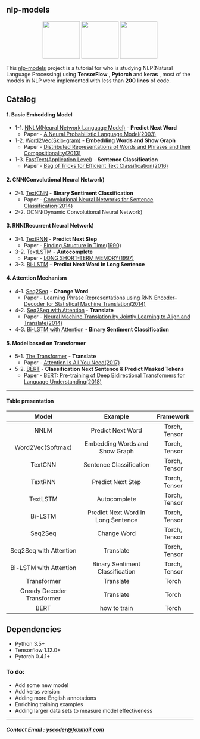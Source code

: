 ## nlp-models 
<p align="center">
<img width="100" src="https://timgsa.baidu.com/timg?image&quality=80&size=b9999_10000&sec=1559145755227&di=eac73643be2de89cc8d0b8d03e79c4f2&imgtype=0&src=http%3A%2F%2Fimg.91jm.com%2F2016%2F08%2F1565A358901.jpg" />
<img width="100" src="https://upload.wikimedia.org/wikipedia/commons/thumb/1/11/TensorFlowLogo.svg/225px-TensorFlowLogo.svg.png" />  <img width="100" src="https://avatars1.githubusercontent.com/u/26200681?s=400&u=678028f046e903873ea38f04d23a397dc0d475d8&v=4" /></p>


This [nlp-models](https://github.com/yscoder-github/nlp-models) project is a tutorial for who is studying NLP(Natural Language Processing) using **TensorFlow** , **Pytorch** and **keras** , most of the models in NLP were implemented with less than **200 lines** of code. 



## Catalog

#### 1. Basic Embedding Model

- 1-1. [NNLM(Neural Network Language Model)](https://github.com/yscoder-github/nlp_models/blob/master/1-1.NNLM) - **Predict Next Word**
  - Paper -  [A Neural Probabilistic Language Model(2003)](http://www.jmlr.org/papers/volume3/bengio03a/bengio03a.pdf)
- 1-2. [Word2Vec(Skip-gram)](https://github.com/yscoder-github/nlp_models/blob/master/1-2.Word2Vec) - **Embedding Words and Show Graph**
  - Paper - [Distributed Representations of Words and Phrases
    and their Compositionality(2013)](https://papers.nips.cc/paper/5021-distributed-representations-of-words-and-phrases-and-their-compositionality.pdf)
- 1-3. [FastText(Application Level)](https://github.com/yscoder-github/nlp_models/blob/master/1-3.FastText) - **Sentence Classification**
  - Paper - [Bag of Tricks for Efficient Text Classification(2016)](https://arxiv.org/pdf/1607.01759.pdf)


#### 2. CNN(Convolutional Neural Network)

- 2-1. [TextCNN](https://github.com/yscoder-github/nlp_models/blob/master/2-1.TextCNN) - **Binary Sentiment Classification**
  - Paper - [Convolutional Neural Networks for Sentence Classification(2014)](http://www.aclweb.org/anthology/D14-1181)
- 2-2. DCNN(Dynamic Convolutional Neural Network)



#### 3. RNN(Recurrent Neural Network)

- 3-1. [TextRNN](https://github.com/yscoder-github/nlp_models/blob/master/3-1.TextRNN) - **Predict Next Step**
  - Paper - [Finding Structure in Time(1990)](http://psych.colorado.edu/~kimlab/Elman1990.pdf)
- 3-2. [TextLSTM](https://github.com/yscoder-github/nlp_models/blob/master/3-2.TextLSTM) - **Autocomplete**
  - Paper - [LONG SHORT-TERM MEMORY(1997)](https://www.bioinf.jku.at/publications/older/2604.pdf)
- 3-3. [Bi-LSTM](https://github.com/yscoder-github/nlp_models/blob/master/3-3.Bi-LSTM) - **Predict Next Word in Long Sentence**




#### 4. Attention Mechanism

- 4-1. [Seq2Seq](https://github.com/yscoder-github/nlp_models/blob/master/4-1.Seq2Seq) - **Change Word**
  - Paper - [Learning Phrase Representations using RNN Encoder–Decoder
    for Statistical Machine Translation(2014)](https://arxiv.org/pdf/1406.1078.pdf)
- 4-2. [Seq2Seq with Attention](https://github.com/yscoder-github/nlp_models/blob/master/4-2.Seq2Seq(Attention)) - **Translate**
  - Paper - [Neural Machine Translation by Jointly Learning to Align and Translate(2014)](https://arxiv.org/abs/1409.0473)
- 4-3. [Bi-LSTM with Attention](https://github.com/yscoder-github/nlp_models/blob/master/4-3.Bi-LSTM(Attention)) - **Binary Sentiment Classification**


#### 5. Model based on Transformer

- 5-1.  [The Transformer](https://github.com/yscoder-github/nlp_models/blob/master/5-1.Transformer) - **Translate**
  - Paper - [Attention Is All You Need(2017)](https://arxiv.org/abs/1810.04805)
- 5-2. [BERT](https://github.com/yscoder-github/nlp_models/blob/master/5-2.BERT) - **Classification Next Sentence & Predict Masked Tokens**
  - Paper - [BERT: Pre-training of Deep Bidirectional Transformers for Language Understanding(2018)](https://arxiv.org/abs/1810.04805)


---- 
#### Table presentation

|           Model            |              Example               |   Framework   | 
| :------------------------: | :--------------------------------: | :-----------: |
|            NNLM            |         Predict Next Word          | Torch, Tensor |  
|     Word2Vec(Softmax)      |   Embedding Words and Show Graph   | Torch, Tensor |     
|          TextCNN           |      Sentence Classification       | Torch, Tensor |     
|          TextRNN           |         Predict Next Step          | Torch, Tensor |    
|          TextLSTM          |            Autocomplete            | Torch, Tensor |   
|          Bi-LSTM           | Predict Next Word in Long Sentence | Torch, Tensor |        
|          Seq2Seq           |            Change Word             | Torch, Tensor |   
|   Seq2Seq with Attention   |             Translate              | Torch, Tensor |     
|   Bi-LSTM with Attention   |  Binary Sentiment Classification   | Torch, Tensor |    
|        Transformer         |             Translate              |     Torch     |       
| Greedy Decoder Transformer |             Translate              |     Torch     |     
|            BERT            |            how to train            |     Torch     | 




## Dependencies

- Python 3.5+
- Tensorflow 1.12.0+
- Pytorch 0.4.1+



### To do: 
- Add some new  model 
- Add keras version 
- Adding more English annotations
- Enriching training examples
- Adding larger data sets to measure model effectiveness



---- 
#####   Contact Email : yscoder@foxmail.com 

